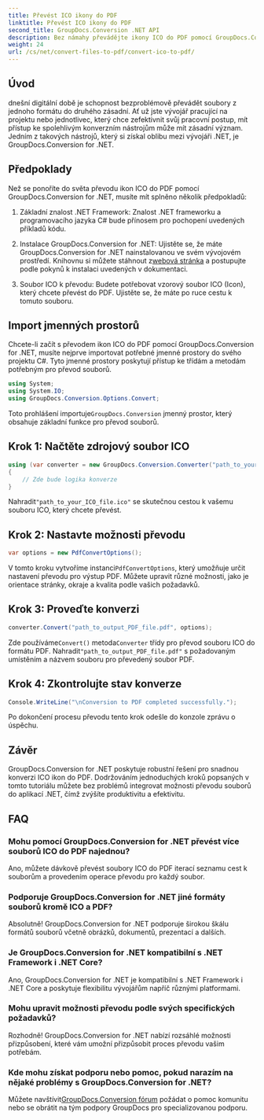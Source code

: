 ```yaml
---
title: Převést ICO ikony do PDF
linktitle: Převést ICO ikony do PDF
second_title: GroupDocs.Conversion .NET API
description: Bez námahy převádějte ikony ICO do PDF pomocí GroupDocs.Conversion for .NET. Zvyšte produktivitu pomocí jednoduchých kroků popsaných v tomto návodu.
weight: 24
url: /cs/net/convert-files-to-pdf/convert-ico-to-pdf/
---
```

## Úvod
dnešní digitální době je schopnost bezproblémově převádět soubory z jednoho formátu do druhého zásadní. Ať už jste vývojář pracující na projektu nebo jednotlivec, který chce zefektivnit svůj pracovní postup, mít přístup ke spolehlivým konverzním nástrojům může mít zásadní význam. Jedním z takových nástrojů, který si získal oblibu mezi vývojáři .NET, je GroupDocs.Conversion for .NET.
## Předpoklady
Než se ponoříte do světa převodu ikon ICO do PDF pomocí GroupDocs.Conversion for .NET, musíte mít splněno několik předpokladů:
1. Základní znalost .NET Framework: Znalost .NET frameworku a programovacího jazyka C# bude přínosem pro pochopení uvedených příkladů kódu.
   
2.  Instalace GroupDocs.Conversion for .NET: Ujistěte se, že máte GroupDocs.Conversion for .NET nainstalovanou ve svém vývojovém prostředí. Knihovnu si můžete stáhnout z[webová stránka](https://releases.groupdocs.com/conversion/net/) a postupujte podle pokynů k instalaci uvedených v dokumentaci.
3. Soubor ICO k převodu: Budete potřebovat vzorový soubor ICO (Icon), který chcete převést do PDF. Ujistěte se, že máte po ruce cestu k tomuto souboru.

## Import jmenných prostorů
Chcete-li začít s převodem ikon ICO do PDF pomocí GroupDocs.Conversion for .NET, musíte nejprve importovat potřebné jmenné prostory do svého projektu C#. Tyto jmenné prostory poskytují přístup ke třídám a metodám potřebným pro převod souborů.

```csharp
using System;
using System.IO;
using GroupDocs.Conversion.Options.Convert;
```
 Toto prohlášení importuje`GroupDocs.Conversion` jmenný prostor, který obsahuje základní funkce pro převod souborů.
## Krok 1: Načtěte zdrojový soubor ICO
```csharp
using (var converter = new GroupDocs.Conversion.Converter("path_to_your_ICO_file.ico"))
{
    // Zde bude logika konverze
}
```
 Nahradit`"path_to_your_ICO_file.ico"` se skutečnou cestou k vašemu souboru ICO, který chcete převést.
## Krok 2: Nastavte možnosti převodu
```csharp
var options = new PdfConvertOptions();
```
 V tomto kroku vytvoříme instanci`PdfConvertOptions`, který umožňuje určit nastavení převodu pro výstup PDF. Můžete upravit různé možnosti, jako je orientace stránky, okraje a kvalita podle vašich požadavků.
## Krok 3: Proveďte konverzi
```csharp
converter.Convert("path_to_output_PDF_file.pdf", options);
```
 Zde používáme`Convert()` metoda`Converter` třídy pro převod souboru ICO do formátu PDF. Nahradit`"path_to_output_PDF_file.pdf"` s požadovaným umístěním a názvem souboru pro převedený soubor PDF.
## Krok 4: Zkontrolujte stav konverze
```csharp
Console.WriteLine("\nConversion to PDF completed successfully.");
```
Po dokončení procesu převodu tento krok odešle do konzole zprávu o úspěchu.

## Závěr
GroupDocs.Conversion for .NET poskytuje robustní řešení pro snadnou konverzi ICO ikon do PDF. Dodržováním jednoduchých kroků popsaných v tomto tutoriálu můžete bez problémů integrovat možnosti převodu souborů do aplikací .NET, čímž zvýšíte produktivitu a efektivitu.
## FAQ
### Mohu pomocí GroupDocs.Conversion for .NET převést více souborů ICO do PDF najednou?
Ano, můžete dávkově převést soubory ICO do PDF iterací seznamu cest k souborům a provedením operace převodu pro každý soubor.
### Podporuje GroupDocs.Conversion for .NET jiné formáty souborů kromě ICO a PDF?
Absolutně! GroupDocs.Conversion for .NET podporuje širokou škálu formátů souborů včetně obrázků, dokumentů, prezentací a dalších.
### Je GroupDocs.Conversion for .NET kompatibilní s .NET Framework i .NET Core?
Ano, GroupDocs.Conversion for .NET je kompatibilní s .NET Framework i .NET Core a poskytuje flexibilitu vývojářům napříč různými platformami.
### Mohu upravit možnosti převodu podle svých specifických požadavků?
Rozhodně! GroupDocs.Conversion for .NET nabízí rozsáhlé možnosti přizpůsobení, které vám umožní přizpůsobit proces převodu vašim potřebám.
### Kde mohu získat podporu nebo pomoc, pokud narazím na nějaké problémy s GroupDocs.Conversion for .NET?
 Můžete navštívit[GroupDocs.Conversion fórum](https://forum.groupdocs.com/c/conversion/11) požádat o pomoc komunitu nebo se obrátit na tým podpory GroupDocs pro specializovanou podporu.